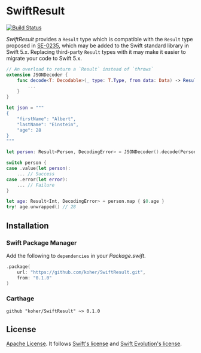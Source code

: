 # SwiftResult

[![Build Status](https://travis-ci.org/koher/SwiftResult.svg?branch=master)](https://travis-ci.org/koher/SwiftResult)

_SwiftResult_ provides a `Result` type which is compatible with the `Result` type proposed in [SE-0235](https://github.com/apple/swift-evolution/blob/master/proposals/0235-add-result.md), which may be added to the Swift standard library in Swift 5.x. Replacing third-party `Result` types with it may make it easier to migrate your code to Swift 5.x.

```swift
// An overload to return a `Result` instead of `throws`
extension JSONDecoder {
    func decode<T: Decodable>(_ type: T.Type, from data: Data) -> Result<T, DecodingError> {
        ...
    }
}

let json = """
{
    "firstName": "Albert",
    "lastName": "Einstein",
    "age": 28
}
"""

let person: Result<Person, DecodingError> = JSONDecoder().decode(Person.self, from: json.data(using: .utf8)!)

switch person {
case .value(let person):
    ... // Success
case .error(let error):
    ... // Failure
}

let age: Result<Int, DecodingError> = person.map { $0.age }
try! age.unwrapped() // 28
```

## Installation

### Swift Package Manager

Add the following to `dependencies` in your _Package.swift_.

```swift
.package(
    url: "https://github.com/koher/SwiftResult.git",
    from: "0.1.0"
)
```

### Carthage

```
github "koher/SwiftResult" ~> 0.1.0
```

## License

[Apache License](LICENSE.txt). It follows [Swift's license](https://github.com/apple/swift/blob/master/LICENSE.txt) and [Swift Evolution's license](https://github.com/apple/swift-evolution/blob/master/LICENSE.txt).
